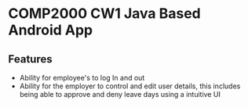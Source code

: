 # COMP2000 CW1 Java Based Android App

## Features
- Ability for employee's to log In and out
- Ability for the employer to control and edit user details, this includes being able to approve and deny leave days using a intuitive UI




